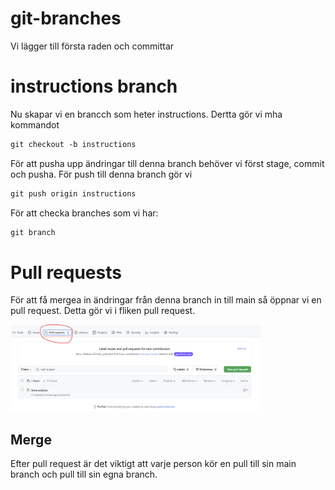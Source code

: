 # git-branches

Vi lägger till första raden och committar


# instructions branch

Nu skapar vi en brancch som heter instructions. Dertta gör vi mha kommandot

```md
git checkout -b instructions
```

För att pusha upp ändringar till denna branch behöver vi först stage, commit och pusha. För push till denna branch gör vi

```md
git push origin instructions
```

För att checka branches som vi har:

```md
git branch
```

# Pull requests

För att få mergea in ändringar från denna branch in till main så öppnar vi en pull request. Detta gör vi i fliken pull request. 

<img src="assets/pull_request.png" width = 400>

## Merge

Efter pull request är det viktigt att varje person kör en pull till sin main branch och pull till sin egna branch.
